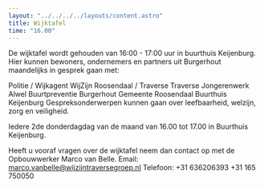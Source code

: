 ```yaml
---
layout: "../../../../layouts/content.astro"
title: Wijktafel
time: "16.00"
---
```


De wijktafel wordt gehouden van 16:00 - 17:00 uur in buurthuis Keijenburg.
Hier kunnen bewoners, ondernemers en partners uit Burgerhout maandelijks in gesprek gaan met:

Politie / Wijkagent
WijZijn Roosendaal / Traverse
Traverse Jongerenwerk
Alwel
Buurtpreventie Burgerhout
Gemeente Roosendaal
Buurthuis Keijenburg
Gespreksonderwerpen kunnen gaan over leefbaarheid, welzijn, zorg en veiligheid.

Iedere 2de donderdagdag van de maand van 16.00 tot 17.00 in Buurthuis Keijenburg.

Heeft u vooraf vragen over de wijktafel neem dan contact op met de Opbouwwerker Marco van Belle.
Email: marco.vanbelle@wijzijntraversegroep.nl Telefoon: +31 636206393 +31 165 750050
